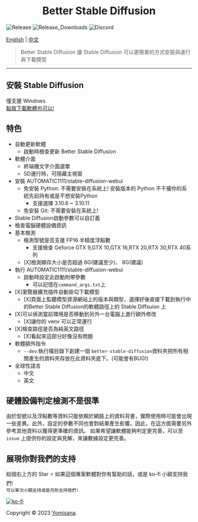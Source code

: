 <h1 align="center">Better Stable Diffusion</h1>
<p>
  <img alt="Release" src="https://img.shields.io/github/v/release/Yomisana/Better-Stable-Diffusion.png?" />
  <img alt="Release_Downloads" src="https://img.shields.io/github/downloads/Yomisana/Better-Stable-Diffusion/total.png?" />
  <img alt="Discord" src="https://img.shields.io/static/v1?&message=Discord&color=5865F2&logo=Discord&logoColor=FFFFFF&label=Mjolnir+Studio" />
</p>

[English](./README.md) | 
[中文](#)

> Better Stable Diffusion 讓 Stable Diffusion 可以更簡單的方式安裝與運行與下載模型

***

## 安裝 Stable Diffusion

僅支援 Windows  
[點我下載軟體也可以!](https://github.com/Yomisana/stable-diffusion-installer/releases/latest/download/Stable-Diffusion-Installer.exe)

## 特色
- 自動更新軟體
  - 啟動時檢查更新 Better Stable Diffusion
- 軟體介面
  - 終端機文字介面選單
  - SD運行時，可隱藏主視窗
- 安裝 AUTOMATIC1111/stable-diffusion-webui
  - 免安裝 Python: 不需要安裝在系統上! 安裝版本的 Python 不干擾你的系統先前持有或是不想安裝Python
    - 支援選擇 3.10.6 ~ 3.10.11
  - 免安裝 Git: 不需要安裝在系統上!
- Stable Diffusion啟動參數可以自訂義
- 檢查電腦硬體設備資訊 
- 基本檢測
  - 檢測型號是否支援 FP16 半精度浮點數
    - 支援檢查 Geforce GTX 9,GTX 10,GTX 16,RTX 20,RTX 30,RTX 40系列
  - [X]檢測顯存大小是否超過 6G(建議至少)、 8G(建議)
- 執行 AUTOMATIC1111/stable-diffusion-webui
  - 啟動時設定此啟動附帶參數
    - 可以記憶在`command_args.txt`上
- [X]瀏覽器擴充插件自動掛勾下載模型
  - [X]頁面上監聽模型資源網站上的版本與類型，選擇好後直接下載到執行中的Better Stable Diffusion的軟體路徑上的 Stable Diffsuion 上
- [X]可以偵測當前環境是否移動到另外一台電腦上進行額外修改
  - [X]讓你的 venv 可以正常運行
- [X]檢查路徑是否為純英文路徑
  - [X]看起來這部分好像沒有問題
- 軟體額外指令
  - `--dev`:執行檔目錄下創建一個 `better-stable-diffusion`資料夾把所有相關產生的資料夾存放在此資料夾底下。(可能會有BUG!)
- 全球性語言
  - 中文
  - 英文

## 硬體設備判定檢測不是很準
由於型號以及浮點數等資料只能依賴於網路上的資料背書，實際使用時可能會出現一些差異。此外，設定的參數不同也會對結果產生影響。因此，在這方面需要另外參考其他資料以獲得更準確的資訊。
如果希望讓軟體能夠判定更完善，可以至 ``issue`` 上提供你的設定與見解，來讓數據設定更完善。

## 展現你對我們的支持

給個右上方的 Star ⭐️ 如果這個專案軟體對你有幫助的話，或是 ko-fi 小額支持我們!  
``可以單次小額支持或是月附支持我們!``

[![ko-fi](https://ko-fi.com/img/githubbutton_sm.svg)](https://ko-fi.com/F2F3EIJG8)

Copyright © 2023 [Yomisana](https://dev.yomisana.xyz).
